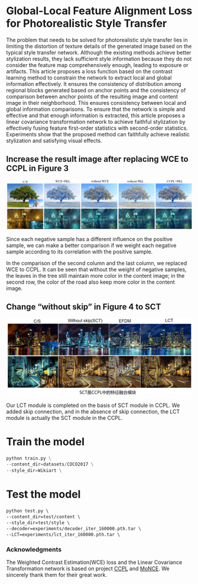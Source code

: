 # Global-Local Feature Alignment Loss for Photorealistic Style Transfer

The problem that needs to be solved for photorealistic style transfer lies in limiting the distortion of texture details of the generated image based on the typical style transfer network. Although the existing methods achieve better stylization results, they lack sufficient style information because they do not consider the feature map comprehensively enough, leading to exposure or artifacts. This article proposes a loss function based on the contrast learning method to constrain the network to extract local and global information effectively. It ensures the consistency of distribution among regional blocks generated based on anchor points and the consistency of comparison between anchor points of the resulting image and content image in their neighborhood. This ensures consistency between local and global information comparisons. To ensure that the network is simple and effective and that enough information is extracted, this article proposes a linear covariance transformation network to achieve faithful stylization by effectively fusing feature first-order statistics with second-order statistics. Experiments show that the proposed method can faithfully achieve realistic stylization and satisfying visual effects.

## Increase the result image after replacing WCE to CCPL in Figure 3

![image-20230620115845719](images/image-20230620115845719.png)

Since each negative sample has a different influence on the positive sample, we can make a better comparison if we weight each negative sample according to its correlation with the positive sample.

In the comparison of the second column and the last column, we replaced WCE to CCPL. It can be seen that without the weight of negative samples, the leaves in the tree still maintain more color in the content image;  in the second row, the color of the road also keep more color in the content image.

## Change “without skip” in Figure 4 to SCT

![image-20230620120032116](images/image-20230620120032116.png)

Our LCT module is completed on the basis of SCT module in CCPL. We added skip connection, and in the absence of skip connection, the LCT module is actually the SCT module in the CCPL.



# Train the model

```python
python train.py \
--content_dir=datasets/COCO2017 \
--style_dir=Wikiart \
```

# Test the model

```
python test.py \
--content_dir=test/content \
--style_dir=test/style \
--decoder=experiments/decoder_iter_160000.pth.tar \
--LCT=experiments/lct_iter_160000.pth.tar \
```

### Acknowledgments

The Weighted Contrast Estimation(WCE) loss and the Linear Covariance Transformation network is based on project [CCPL](https://github.com/JarrentWu1031/CCPL) and [MoNCE](https://github.com/fnzhan/MoNCE). We sincerely thank them for their great work.